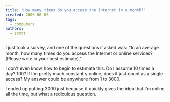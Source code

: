 ```yaml
---
title: "How many times do you access the Internet in a month?"
created: 2006-06-06
tags: 
  - computers
authors: 
  - scott
---
```


I just took a survey, and one of the questions it asked was: "In an average month, how many times do you access the Internet or online services? (Please write in your best estimate)."

I don't even know how to begin to estimate this. Do I assume 10 times a day? 100? If I'm pretty much constantly online, does it just count as a single access? My answer could be anywhere from 1 to 3000.

I ended up putting 3000 just because it quickly gives the idea that I'm online all the time, but what a rediculous question.
